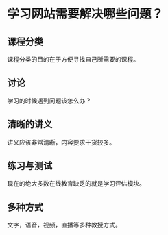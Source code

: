 # 学习网站需要解决哪些问题？

## 课程分类
课程分类的目的在于方便寻找自己所需要的课程。

## 讨论
学习的时候遇到问题该怎么办？

## 清晰的讲义
讲义应该非常清晰，内容要求干货较多。

## 练习与测试
现在的绝大多数在线教育缺乏的就是学习评估模块。

## 多种方式
文字，语音，视频，直播等多种教授方式。
